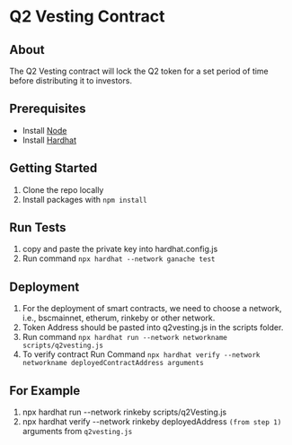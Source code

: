 # Q2 Vesting Contract

## About

The Q2 Vesting contract will lock the Q2 token for a set period of time before distributing it to investors.

## Prerequisites

- Install [Node](https://nodejs.org/)
- Install [Hardhat](https://hardhat.org/getting-started#installation)

## Getting Started

1. Clone the repo locally
2. Install packages with `npm install`

## Run Tests

1. copy and paste the private key into hardhat.config.js
2. Run command `npx hardhat --network ganache test`

## Deployment

1. For the deployment of smart contracts, we need to choose a network, i.e., bscmainnet, etherum, rinkeby or other network.
2. Token Address should be pasted into q2vesting.js in the scripts folder.
3. Run command `npx hardhat run --network networkname scripts/q2vesting.js`
4. To verify contract Run Command `npx hardhat verify --network networkname deployedContractAddress arguments`

## For Example
1. npx hardhat run --network rinkeby scripts/q2Vesting.js
2. npx hardhat verify --network rinkeby deployedAddress `(from step 1)` arguments from `q2vesting.js`
 



